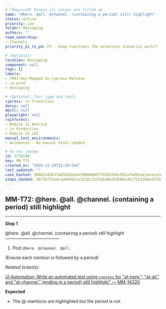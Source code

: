```yaml
---
# (Required) Ensure all values are filled up
name: "@here. @all. @channel. (containing a period) still highlight"
status: Active
priority: Low
folder: Messaging
authors: ""
team_ownership: 
- Channels
priority_p1_to_p4: P3 - Deep Functions (Do extensive scenarios work?)

# (Optional)
location: Messaging
component: null
tags: []
labels: 
- TM4J-Key-Mapped-In-Cypress-Release
- cy-prod
- messaging

# (Optional) Test type and tools
cypress: in Production
detox: null
mmctl: null
playwright: null
rainforest: 
- Mobile V2 Android
- in Production
- Mobile V2 iOS
manual_test_environments: 
- Automated - No manual tests needed

# Do not change
id: 3736148
key: MM-T72
created_on: "2019-12-19T15:28:54Z"
last_updated: ""
case_hashed: 3b081183b3fa833dda54e3486d604f79205396c992af4d81ee2eeace265fdf13f3932f2abf8079d505f3d2d4cb914e78
steps_hashed: d6f7ef25adcaab9d911a3230c2525eba9e2bdb6bcd61f551260ed37d09a2871d3332398b89800092b1a33b8020dc3df2
---
```


<!-- (Auto-generated) Based on frontmatter's "key" and "name" -->

## MM-T72: @here. @all. @channel. (containing a period) still highlight

---

**Step 1**

@here. @all. @channel. (containing a period) still highlight\
–––––––––––––––––––––––––

1. Post `@here. @channel. @all.`

(Ensure each mention is followed by a period)

_Related ticket(s):_

[UI Automation: Write an automated test using `cypress` for "at-here.", "at-all." and "at-channel." (ending in a period) still highlight" — MM-14320](https://mattermost.atlassian.net/browse/MM-14320)

**Expected**

- The @-mentions are highlighted but the period is not
